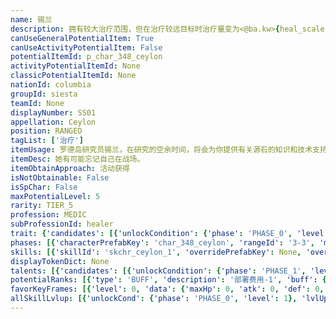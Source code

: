 ```yaml
---
name: 锡兰
description: 拥有较大治疗范围，但在治疗较远目标时治疗量变为<@ba.kw>{heal_scale:0%}</>
canUseGeneralPotentialItem: True
canUseActivityPotentialItem: False
potentialItemId: p_char_348_ceylon
activityPotentialItemId: None
classicPotentialItemId: None
nationId: columbia
groupId: siesta
teamId: None
displayNumber: SS01
appellation: Ceylon
position: RANGED
tagList: ['治疗']
itemUsage: 罗德岛研究员锡兰，在研究的空余时间，将会为你提供有关源石的知识和技术支持。
itemDesc: 她有可能忘记自己在战场。
itemObtainApproach: 活动获得
isNotObtainable: False
isSpChar: False
maxPotentialLevel: 5
rarity: TIER_5
profession: MEDIC
subProfessionId: healer
trait: {'candidates': [{'unlockCondition': {'phase': 'PHASE_0', 'level': 1}, 'requiredPotentialRank': 0, 'blackboard': [{'key': 'heal_scale', 'value': 0.8, 'valueStr': None}], 'overrideDescripton': '拥有较大治疗范围，但在治疗较远目标时治疗量变为<@ba.kw>{heal_scale:0%}</>', 'prefabKey': None, 'rangeId': None}]}
phases: [{'characterPrefabKey': 'char_348_ceylon', 'rangeId': '3-3', 'maxLevel': 50, 'attributesKeyFrames': [{'level': 1, 'data': {'maxHp': 798, 'atk': 164, 'def': 55, 'magicResistance': 10.0, 'cost': 20, 'blockCnt': 1, 'moveSpeed': 1.0, 'attackSpeed': 100.0, 'baseAttackTime': 2.85, 'respawnTime': 80, 'hpRecoveryPerSec': 0.0, 'spRecoveryPerSec': 1.0, 'maxDeployCount': 1, 'maxDeckStackCnt': 0, 'tauntLevel': 0, 'massLevel': 0, 'baseForceLevel': 0, 'stunImmune': False, 'silenceImmune': False, 'sleepImmune': False, 'frozenImmune': False, 'levitateImmune': False}}, {'level': 50, 'data': {'maxHp': 1050, 'atk': 269, 'def': 80, 'magicResistance': 10.0, 'cost': 20, 'blockCnt': 1, 'moveSpeed': 1.0, 'attackSpeed': 100.0, 'baseAttackTime': 2.85, 'respawnTime': 80, 'hpRecoveryPerSec': 0.0, 'spRecoveryPerSec': 1.0, 'maxDeployCount': 1, 'maxDeckStackCnt': 0, 'tauntLevel': 0, 'massLevel': 0, 'baseForceLevel': 0, 'stunImmune': False, 'silenceImmune': False, 'sleepImmune': False, 'frozenImmune': False, 'levitateImmune': False}}], 'evolveCost': None}, {'characterPrefabKey': 'char_348_ceylon', 'rangeId': '3-4', 'maxLevel': 70, 'attributesKeyFrames': [{'level': 1, 'data': {'maxHp': 1050, 'atk': 269, 'def': 80, 'magicResistance': 10.0, 'cost': 22, 'blockCnt': 1, 'moveSpeed': 1.0, 'attackSpeed': 100.0, 'baseAttackTime': 2.85, 'respawnTime': 80, 'hpRecoveryPerSec': 0.0, 'spRecoveryPerSec': 1.0, 'maxDeployCount': 1, 'maxDeckStackCnt': 0, 'tauntLevel': 0, 'massLevel': 0, 'baseForceLevel': 0, 'stunImmune': False, 'silenceImmune': False, 'sleepImmune': False, 'frozenImmune': False, 'levitateImmune': False}}, {'level': 70, 'data': {'maxHp': 1251, 'atk': 374, 'def': 100, 'magicResistance': 10.0, 'cost': 22, 'blockCnt': 1, 'moveSpeed': 1.0, 'attackSpeed': 100.0, 'baseAttackTime': 2.85, 'respawnTime': 80, 'hpRecoveryPerSec': 0.0, 'spRecoveryPerSec': 1.0, 'maxDeployCount': 1, 'maxDeckStackCnt': 0, 'tauntLevel': 0, 'massLevel': 0, 'baseForceLevel': 0, 'stunImmune': False, 'silenceImmune': False, 'sleepImmune': False, 'frozenImmune': False, 'levitateImmune': False}}], 'evolveCost': [{'id': '3261', 'count': 4, 'type': 'MATERIAL'}, {'id': '30042', 'count': 4, 'type': 'MATERIAL'}, {'id': '30052', 'count': 2, 'type': 'MATERIAL'}]}, {'characterPrefabKey': 'char_348_ceylon', 'rangeId': '3-4', 'maxLevel': 80, 'attributesKeyFrames': [{'level': 1, 'data': {'maxHp': 1251, 'atk': 374, 'def': 100, 'magicResistance': 10.0, 'cost': 22, 'blockCnt': 1, 'moveSpeed': 1.0, 'attackSpeed': 100.0, 'baseAttackTime': 2.85, 'respawnTime': 80, 'hpRecoveryPerSec': 0.0, 'spRecoveryPerSec': 1.0, 'maxDeployCount': 1, 'maxDeckStackCnt': 0, 'tauntLevel': 0, 'massLevel': 0, 'baseForceLevel': 0, 'stunImmune': False, 'silenceImmune': False, 'sleepImmune': False, 'frozenImmune': False, 'levitateImmune': False}}, {'level': 80, 'data': {'maxHp': 1455, 'atk': 468, 'def': 126, 'magicResistance': 10.0, 'cost': 22, 'blockCnt': 1, 'moveSpeed': 1.0, 'attackSpeed': 100.0, 'baseAttackTime': 2.85, 'respawnTime': 80, 'hpRecoveryPerSec': 0.0, 'spRecoveryPerSec': 1.0, 'maxDeployCount': 1, 'maxDeckStackCnt': 0, 'tauntLevel': 0, 'massLevel': 0, 'baseForceLevel': 0, 'stunImmune': False, 'silenceImmune': False, 'sleepImmune': False, 'frozenImmune': False, 'levitateImmune': False}}], 'evolveCost': [{'id': '3263', 'count': 3, 'type': 'MATERIAL'}, {'id': '30044', 'count': 7, 'type': 'MATERIAL'}, {'id': '30053', 'count': 10, 'type': 'MATERIAL'}]}]
skills: [{'skillId': 'skchr_ceylon_1', 'overridePrefabKey': None, 'overrideTokenKey': None, 'levelUpCostCond': [{'unlockCond': {'phase': 'PHASE_2', 'level': 1}, 'lvlUpTime': 28800, 'levelUpCost': [{'id': '3303', 'count': 5, 'type': 'MATERIAL'}, {'id': '30094', 'count': 3, 'type': 'MATERIAL'}, {'id': '30073', 'count': 4, 'type': 'MATERIAL'}]}, {'unlockCond': {'phase': 'PHASE_2', 'level': 1}, 'lvlUpTime': 57600, 'levelUpCost': [{'id': '3303', 'count': 6, 'type': 'MATERIAL'}, {'id': '30024', 'count': 3, 'type': 'MATERIAL'}, {'id': '30104', 'count': 5, 'type': 'MATERIAL'}]}, {'unlockCond': {'phase': 'PHASE_2', 'level': 1}, 'lvlUpTime': 86400, 'levelUpCost': [{'id': '3303', 'count': 10, 'type': 'MATERIAL'}, {'id': '30115', 'count': 4, 'type': 'MATERIAL'}, {'id': '30074', 'count': 5, 'type': 'MATERIAL'}]}], 'unlockCond': {'phase': 'PHASE_0', 'level': 1}}, {'skillId': 'skchr_ceylon_2', 'overridePrefabKey': None, 'overrideTokenKey': None, 'levelUpCostCond': [{'unlockCond': {'phase': 'PHASE_2', 'level': 1}, 'lvlUpTime': 28800, 'levelUpCost': [{'id': '3303', 'count': 5, 'type': 'MATERIAL'}, {'id': '30104', 'count': 3, 'type': 'MATERIAL'}, {'id': '30083', 'count': 2, 'type': 'MATERIAL'}]}, {'unlockCond': {'phase': 'PHASE_2', 'level': 1}, 'lvlUpTime': 57600, 'levelUpCost': [{'id': '3303', 'count': 6, 'type': 'MATERIAL'}, {'id': '30034', 'count': 3, 'type': 'MATERIAL'}, {'id': '30014', 'count': 6, 'type': 'MATERIAL'}]}, {'unlockCond': {'phase': 'PHASE_2', 'level': 1}, 'lvlUpTime': 86400, 'levelUpCost': [{'id': '3303', 'count': 10, 'type': 'MATERIAL'}, {'id': '30125', 'count': 4, 'type': 'MATERIAL'}, {'id': '30034', 'count': 4, 'type': 'MATERIAL'}]}], 'unlockCond': {'phase': 'PHASE_1', 'level': 1}}]
displayTokenDict: None
talents: [{'candidates': [{'unlockCondition': {'phase': 'PHASE_1', 'level': 1}, 'requiredPotentialRank': 0, 'prefabKey': '1', 'name': '湖畔漫步者', 'description': '攻击力+3%，当场地中存在水地形时改为攻击力+9%', 'rangeId': None, 'blackboard': [{'key': 'ceylon_t_1[common].atk', 'value': 0.03, 'valueStr': None}, {'key': 'celyon_t_1[map].atk', 'value': 0.06, 'valueStr': None}], 'tokenKey': None}, {'unlockCondition': {'phase': 'PHASE_1', 'level': 1}, 'requiredPotentialRank': 4, 'prefabKey': '1', 'name': '湖畔漫步者', 'description': '攻击力+4%<@ba.talpu>（+1%）</>，当场地中存在水地形时改为攻击力+15%<@ba.talpu>（+6%）</>', 'rangeId': None, 'blackboard': [{'key': 'ceylon_t_1[common].atk', 'value': 0.04, 'valueStr': None}, {'key': 'celyon_t_1[map].atk', 'value': 0.11, 'valueStr': None}], 'tokenKey': None}, {'unlockCondition': {'phase': 'PHASE_2', 'level': 1}, 'requiredPotentialRank': 0, 'prefabKey': '1', 'name': '湖畔漫步者', 'description': '攻击力+5%，当场地中存在水地形时改为攻击力+18%', 'rangeId': None, 'blackboard': [{'key': 'ceylon_t_1[common].atk', 'value': 0.05, 'valueStr': None}, {'key': 'celyon_t_1[map].atk', 'value': 0.13, 'valueStr': None}], 'tokenKey': None}, {'unlockCondition': {'phase': 'PHASE_2', 'level': 1}, 'requiredPotentialRank': 4, 'prefabKey': '1', 'name': '湖畔漫步者', 'description': '攻击力+6%<@ba.talpu>（+1%）</>，当场地中存在水地形时改为攻击力+24%<@ba.talpu>（+6%）</>', 'rangeId': None, 'blackboard': [{'key': 'ceylon_t_1[common].atk', 'value': 0.06, 'valueStr': None}, {'key': 'celyon_t_1[map].atk', 'value': 0.18, 'valueStr': None}], 'tokenKey': None}]}]
potentialRanks: [{'type': 'BUFF', 'description': '部署费用-1', 'buff': {'attributes': {'abnormalFlags': None, 'abnormalImmunes': None, 'abnormalAntis': None, 'abnormalCombos': None, 'abnormalComboImmunes': None, 'attributeModifiers': [{'attributeType': 'COST', 'formulaItem': 'ADDITION', 'value': -1.0, 'loadFromBlackboard': False, 'fetchBaseValueFromSourceEntity': False}]}}, 'equivalentCost': None}, {'type': 'BUFF', 'description': '再部署时间-10秒', 'buff': {'attributes': {'abnormalFlags': None, 'abnormalImmunes': None, 'abnormalAntis': None, 'abnormalCombos': None, 'abnormalComboImmunes': None, 'attributeModifiers': [{'attributeType': 'RESPAWN_TIME', 'formulaItem': 'ADDITION', 'value': -10.0, 'loadFromBlackboard': False, 'fetchBaseValueFromSourceEntity': False}]}}, 'equivalentCost': None}, {'type': 'BUFF', 'description': '部署费用-1', 'buff': {'attributes': {'abnormalFlags': None, 'abnormalImmunes': None, 'abnormalAntis': None, 'abnormalCombos': None, 'abnormalComboImmunes': None, 'attributeModifiers': [{'attributeType': 'COST', 'formulaItem': 'ADDITION', 'value': -1.0, 'loadFromBlackboard': False, 'fetchBaseValueFromSourceEntity': False}]}}, 'equivalentCost': None}, {'type': 'CUSTOM', 'description': '天赋效果增强', 'buff': None, 'equivalentCost': None}, {'type': 'BUFF', 'description': '部署费用-1', 'buff': {'attributes': {'abnormalFlags': None, 'abnormalImmunes': None, 'abnormalAntis': None, 'abnormalCombos': None, 'abnormalComboImmunes': None, 'attributeModifiers': [{'attributeType': 'COST', 'formulaItem': 'ADDITION', 'value': -1.0, 'loadFromBlackboard': False, 'fetchBaseValueFromSourceEntity': False}]}}, 'equivalentCost': None}]
favorKeyFrames: [{'level': 0, 'data': {'maxHp': 0, 'atk': 0, 'def': 0, 'magicResistance': 0.0, 'cost': 0, 'blockCnt': 0, 'moveSpeed': 0.0, 'attackSpeed': 0.0, 'baseAttackTime': 0.0, 'respawnTime': 0, 'hpRecoveryPerSec': 0.0, 'spRecoveryPerSec': 0.0, 'maxDeployCount': 0, 'maxDeckStackCnt': 0, 'tauntLevel': 0, 'massLevel': 0, 'baseForceLevel': 0, 'stunImmune': False, 'silenceImmune': False, 'sleepImmune': False, 'frozenImmune': False, 'levitateImmune': False}}, {'level': 50, 'data': {'maxHp': 200, 'atk': 40, 'def': 0, 'magicResistance': 0.0, 'cost': 0, 'blockCnt': 0, 'moveSpeed': 0.0, 'attackSpeed': 0.0, 'baseAttackTime': 0.0, 'respawnTime': 0, 'hpRecoveryPerSec': 0.0, 'spRecoveryPerSec': 0.0, 'maxDeployCount': 0, 'maxDeckStackCnt': 0, 'tauntLevel': 0, 'massLevel': 0, 'baseForceLevel': 0, 'stunImmune': False, 'silenceImmune': False, 'sleepImmune': False, 'frozenImmune': False, 'levitateImmune': False}}]
allSkillLvlup: [{'unlockCond': {'phase': 'PHASE_0', 'level': 1}, 'lvlUpCost': [{'id': '3301', 'count': 4, 'type': 'MATERIAL'}]}, {'unlockCond': {'phase': 'PHASE_0', 'level': 1}, 'lvlUpCost': [{'id': '3301', 'count': 4, 'type': 'MATERIAL'}, {'id': '30041', 'count': 5, 'type': 'MATERIAL'}]}, {'unlockCond': {'phase': 'PHASE_0', 'level': 1}, 'lvlUpCost': [{'id': '3302', 'count': 6, 'type': 'MATERIAL'}, {'id': '30052', 'count': 3, 'type': 'MATERIAL'}]}, {'unlockCond': {'phase': 'PHASE_1', 'level': 1}, 'lvlUpCost': [{'id': '3302', 'count': 6, 'type': 'MATERIAL'}, {'id': '30062', 'count': 3, 'type': 'MATERIAL'}]}, {'unlockCond': {'phase': 'PHASE_1', 'level': 1}, 'lvlUpCost': [{'id': '3302', 'count': 6, 'type': 'MATERIAL'}, {'id': '30073', 'count': 4, 'type': 'MATERIAL'}]}, {'unlockCond': {'phase': 'PHASE_1', 'level': 1}, 'lvlUpCost': [{'id': '3303', 'count': 6, 'type': 'MATERIAL'}, {'id': '30083', 'count': 2, 'type': 'MATERIAL'}, {'id': '30103', 'count': 3, 'type': 'MATERIAL'}]}]
---
```


